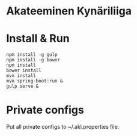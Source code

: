 Akateeminen Kynäriliiga
==========================

# Install & Run
```
npm install -g gulp
npm install -g bower
npm install
bower install
mvn install
mvn spring-boot:run &
gulp serve &
```

# Private configs
Put all private configs to ~/.akl.properties file.
